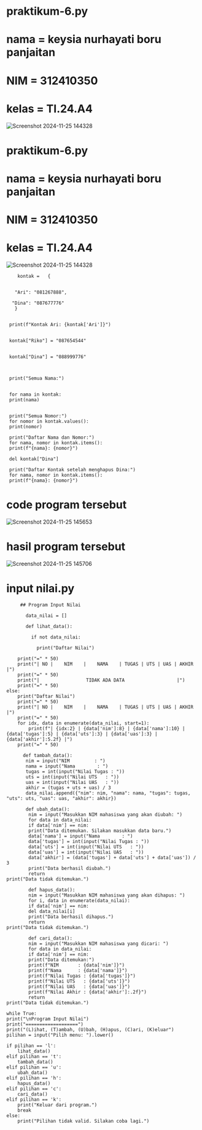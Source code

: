 # praktikum-6.py
# nama = keysia nurhayati boru panjaitan
# NIM = 312410350
# kelas = TI.24.A4
![Screenshot 2024-11-25 144328](https://github.com/user-attachments/assets/ada9d073-584c-464a-a82e-737270e91cab)
# praktikum-6.py
# nama = keysia nurhayati boru panjaitan
# NIM = 312410350
# kelas = TI.24.A4
![Screenshot 2024-11-25 144328](https://github.com/user-attachments/assets/ada9d073-584c-464a-a82e-737270e91cab)


        kontak =   {
      
       
       "Ari": "081267888",
  
      "Dina": "087677776"
       }


     print(f"Kontak Ari: {kontak['Ari']}")


     kontak["Riko"] = "087654544"


     kontak["Dina"] = "088999776"



     print("Semua Nama:")


     for nama in kontak:
     print(nama)


     print("Semua Nomor:")
     for nomor in kontak.values():
     print(nomor)

     print("Daftar Nama dan Nomor:")
     for nama, nomor in kontak.items():
     print(f"{nama}: {nomor}")

     del kontak["Dina"]

     print("Daftar Kontak setelah menghapus Dina:")
     for nama, nomor in kontak.items():
     print(f"{nama}: {nomor}")
 # code program tersebut      
 ![Screenshot 2024-11-25 145653](https://github.com/user-attachments/assets/12922f53-1453-4b56-a6ee-1db444becc64)
 # hasil program tersebut
 ![Screenshot 2024-11-25 145706](https://github.com/user-attachments/assets/43e3bf46-4782-4ad8-aef1-61de4da0ed6a)
 # input nilai.py
         ## Program Input Nilai 
         
           data_nilai = []

           def lihat_data():
           
             if not data_nilai:
             
               print("Daftar Nilai")
               
        print("=" * 50)
        print("| NO |    NIM    |    NAMA    | TUGAS | UTS | UAS | AKHIR |")
        print("=" * 50)
        print("|                 TIDAK ADA DATA                   |")
        print("=" * 50)
    else:
        print("Daftar Nilai")
        print("=" * 50)
        print("| NO |    NIM    |    NAMA    | TUGAS | UTS | UAS | AKHIR |")
        print("=" * 50)
        for idx, data in enumerate(data_nilai, start=1):
            print(f"| {idx:2} | {data['nim']:8} | {data['nama']:10} | {data['tugas']:5} | {data['uts']:3} | {data['uas']:3} | {data['akhir']:5.2f} |")
        print("=" * 50)

          def tambah_data():
           nim = input("NIM         : ")
           nama = input("Nama        : ")
           tugas = int(input("Nilai Tugas : "))
           uts = int(input("Nilai UTS   : "))
           uas = int(input("Nilai UAS   : "))
           akhir = (tugas + uts + uas) / 3
           data_nilai.append({"nim": nim, "nama": nama, "tugas": tugas, "uts": uts, "uas": uas, "akhir": akhir})

           def ubah_data():
            nim = input("Masukkan NIM mahasiswa yang akan diubah: ")
            for data in data_nilai:
            if data['nim'] == nim:
            print("Data ditemukan. Silakan masukkan data baru.")
            data['nama'] = input("Nama        : ")
            data['tugas'] = int(input("Nilai Tugas : "))
            data['uts'] = int(input("Nilai UTS   : "))
            data['uas'] = int(input("Nilai UAS   : "))
            data['akhir'] = (data['tugas'] + data['uts'] + data['uas']) / 3
            print("Data berhasil diubah.")
            return
    print("Data tidak ditemukan.")

            def hapus_data():
            nim = input("Masukkan NIM mahasiswa yang akan dihapus: ")
            for i, data in enumerate(data_nilai):
            if data['nim'] == nim:
            del data_nilai[i]
            print("Data berhasil dihapus.")
            return
    print("Data tidak ditemukan.")

            def cari_data():
            nim = input("Masukkan NIM mahasiswa yang dicari: ")
            for data in data_nilai:
            if data['nim'] == nim:
            print("Data ditemukan:")
            print(f"NIM       : {data['nim']}")
            print(f"Nama      : {data['nama']}")
            print(f"Nilai Tugas : {data['tugas']}")
            print(f"Nilai UTS   : {data['uts']}")
            print(f"Nilai UAS   : {data['uas']}")
            print(f"Nilai Akhir : {data['akhir']:.2f}")
            return
    print("Data tidak ditemukan.")

    while True:
    print("\nProgram Input Nilai")
    print("===================")
    print("(L)ihat, (T)ambah, (U)bah, (H)apus, (C)ari, (K)eluar")
    pilihan = input("Pilih menu: ").lower()

    if pilihan == 'l':
        lihat_data()
    elif pilihan == 't':
        tambah_data()
    elif pilihan == 'u':
        ubah_data()
    elif pilihan == 'h':
        hapus_data()
    elif pilihan == 'c':
        cari_data()
    elif pilihan == 'k':
        print("Keluar dari program.")
        break
    else:
        print("Pilihan tidak valid. Silakan coba lagi.")







